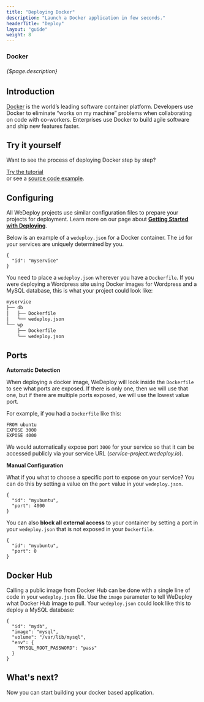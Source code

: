 ```yaml
---
title: "Deploying Docker"
description: "Launch a Docker application in few seconds."
headerTitle: "Deploy"
layout: "guide"
weight: 8
---
```


### Docker

###### {$page.description}

<article id="1">

## Introduction

[Docker](https://www.docker.com) is the world’s leading software container platform. Developers use Docker to eliminate “works on my machine” problems when collaborating on code with co-workers. Enterprises use Docker to build agile software and ship new features faster.

</article>

<article id="2">

## Try it yourself

Want to see the process of deploying Docker step by step?

<div class="guide-btn-cta">
  <a class="btn btn-accent btn-sm" href="/tutorials/docker/" target="_blank">
    <span class="icon-16-external"></span>Try the tutorial
  </a>
</div>

<div class="guide-aux-cta">
	or see a <a href="https://github.com/wedeploy-examples/wordpress-example" target="_blank">source code example</a>.
</div>

</article>

<article id="3">

## Configuring

<aside>

All WeDeploy projects use similar configuration files to prepare your projects for deployment. Learn more on our page about <strong><a href="/docs/deploy/getting-started/">Getting Started with Deploying</a></strong>.

</aside>

Below is an example of a `wedeploy.json` for a Docker container. The `id` for your services are uniquely determined by you.

```application/json
{
  "id": "myservice"
}
```

You need to place a `wedeploy.json` wherever you have a `Dockerfile`. If you were deploying a Wordpress site using Docker images for Wordpress and a MySQL database, this is what your project could look like:

```xml
myservice
├── db
│   ├── Dockerfile
│   └── wedeploy.json
└── wp
    ├── Dockerfile
    └── wedeploy.json
```

</article>

<article id="4">

## Ports

**Automatic Detection**

When deploying a docker image, WeDeploy will look inside the `Dockerfile` to see what ports are exposed. If there is only one, then we will use that one, but if there are multiple ports exposed, we will use the lowest value port.

For example, if you had a `Dockerfile` like this:

```
FROM ubuntu
EXPOSE 3000
EXPOSE 4000
```

We would automatically expose port `3000` for your service so that it can be accessed publicly via your service URL (_service-project.wedeploy.io_).

**Manual Configuration**

What if you what to choose a specific port to expose on your service? You can do this by setting a value on the `port` value in your `wedeploy.json`.

```application/json
{
  "id": "myubuntu",
  "port": 4000
}
```

You can also **block all external access** to your container by setting a port in your `wedeploy.json` that is not exposed in your `Dockerfile`.

```application/json
{
  "id": "myubuntu",
  "port": 0
}
```

</article>

<article id="5">

## Docker Hub

Calling a public image from Docker Hub can be done with a single line of code in your `wedeploy.json` file. Use the `image` parameter to tell WeDeploy what Docker Hub image to pull. Your `wedeploy.json` could look like this to deploy a MySQL database:

```application/json
{
  "id": "mydb",
  "image": "mysql",
  "volume": "/var/lib/mysql",
  "env": {
    "MYSQL_ROOT_PASSWORD": "pass"
  }
}
```

</article>

## What's next?

Now you can start building your docker based application.
